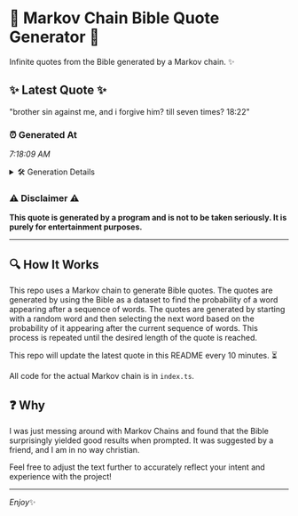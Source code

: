 # 📖 Markov Chain Bible Quote Generator 📖

Infinite quotes from the Bible generated by a Markov chain. ✨

## ✨ Latest Quote ✨
"brother sin against me, and i forgive him? till seven times? 18:22"

### ⏰ Generated At
*7:18:09 AM*

<details>
    <summary>🛠️ Generation Details</summary>
    <p>
        <strong>🌱 Seed:</strong> brother<br>
        <strong>🔄 Iterations:</strong> 11<br>
        <strong>📜 Context History:</strong><br>[ brother ]: sin<br>[ brother, sin ]: against<br>[ brother, sin, against ]: me,<br>[ brother, sin, against, me, ]: and<br>[ brother, sin, against, me,, and ]: i<br>[ brother, sin, against, me,, and, i ]: forgive<br>[ sin, against, me,, and, i, forgive ]: him?<br>[ against, me,, and, i, forgive, him? ]: till<br>[ me,, and, i, forgive, him?, till ]: seven<br>[ and, i, forgive, him?, till, seven ]: times?<br>[ i, forgive, him?, till, seven, times? ]: 18:22<br>
    </p>
</details>

### ⚠️ Disclaimer ⚠️
**This quote is generated by a program and is not to be taken seriously. It is purely for entertainment purposes.**

---

## 🔍 How It Works

This repo uses a Markov chain to generate Bible quotes. The quotes are generated by using the Bible as a dataset to find the probability of a word appearing after a sequence of words. The quotes are generated by starting with a random word and then selecting the next word based on the probability of it appearing after the current sequence of words. This process is repeated until the desired length of the quote is reached.

This repo will update the latest quote in this README every 10 minutes. ⏳

All code for the actual Markov chain is in `index.ts`.

## ❓ Why

I was just messing around with Markov Chains and found that the Bible surprisingly yielded good results when prompted. 
It was suggested by a friend, and I am in no way christian.

Feel free to adjust the text further to accurately reflect your intent and experience with the project!

---

*Enjoy*✨
